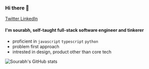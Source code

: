 ### Hi there 👋


<a href="https://twitter.com/sourabh280598">
  Twitter
</a>
<a href="https://www.linkedin.com/in/biku1998/">
  LinkedIn
</a>

#### I'm sourabh, self-taught full-stack software engineer and tinkerer

- proficient in `javascript` `typescript` `python`
- problem first approach
- intrested in design, product other than core tech

![Sourabh's GitHub stats](https://github-readme-stats.vercel.app/api?username=biku1998&show_icons=true&theme=onedark)

